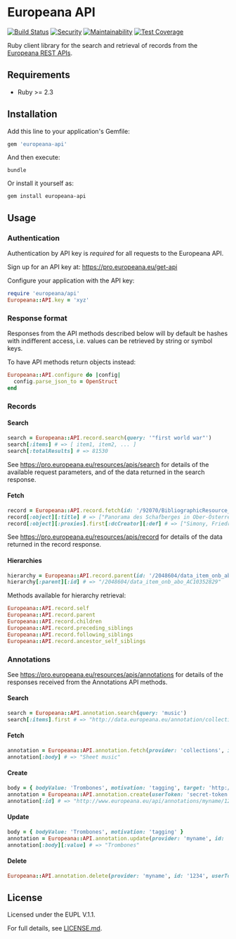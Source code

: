 # Europeana API

[![Build Status](https://travis-ci.org/europeana/europeana-api-client-ruby.svg?branch=develop)](https://travis-ci.org/europeana/europeana-api-client-ruby) [![Security](https://hakiri.io/github/europeana/europeana-api-client-ruby/develop.svg)](https://hakiri.io/github/europeana/europeana-api-client-ruby/develop) [![Maintainability](https://api.codeclimate.com/v1/badges/ee765a461fd16730c02d/maintainability)](https://codeclimate.com/github/europeana/europeana-api-client-ruby/maintainability) [![Test Coverage](https://api.codeclimate.com/v1/badges/ee765a461fd16730c02d/test_coverage)](https://codeclimate.com/github/europeana/europeana-api-client-ruby/test_coverage)

Ruby client library for the search and retrieval of records from the [Europeana
REST APIs](https://pro.europeana.eu/resources/apis).

## Requirements

* Ruby >= 2.3

## Installation

Add this line to your application's Gemfile:

```ruby
gem 'europeana-api'
```

And then execute:

```
bundle
```

Or install it yourself as:

```
gem install europeana-api
```

## Usage

### Authentication

Authentication by API key is *required* for all requests to the Europeana API.

Sign up for an API key at: https://pro.europeana.eu/get-api

Configure your application with the API key:

```ruby
require 'europeana/api'
Europeana::API.key = 'xyz'
```

### Response format

Responses from the API methods described below will by default be hashes with
indifferent access, i.e. values can be retrieved by string or symbol keys.

To have API methods return objects instead:
```ruby
Europeana::API.configure do |config|
  config.parse_json_to = OpenStruct
end
```

### Records

#### Search

```ruby
search = Europeana::API.record.search(query: '"first world war"')
search[:items] # => [ item1, item2, ... ]
search[:totalResults] # => 81530
```

See https://pro.europeana.eu/resources/apis/search for details of the available request
parameters, and of the data returned in the search response.

#### Fetch

```ruby
record = Europeana::API.record.fetch(id: '/92070/BibliographicResource_1000126223918')
record[:object][:title] # => ["Panorama des Schafberges in Ober-Österreich. Blatt 1"]
record[:object][:proxies].first[:dcCreator][:def] # => ["Simony, Friedrich"]
```

See https://pro.europeana.eu/resources/apis/record for details of the data returned in
the record response.

#### Hierarchies

```ruby
hierarchy = Europeana::API.record.parent(id: '/2048604/data_item_onb_abo__2BZ17084070X')
hierarchy[:parent][:id] # => "/2048604/data_item_onb_abo_AC10352829"
```

Methods available for hierarchy retrieval:
```ruby
Europeana::API.record.self
Europeana::API.record.parent
Europeana::API.record.children
Europeana::API.record.preceding_siblings
Europeana::API.record.following_siblings
Europeana::API.record.ancestor_self_siblings
```

### Annotations

See https://pro.europeana.eu/resources/apis/annotations for details of the responses
received from the Annotations API methods.

#### Search

```ruby
search = Europeana::API.annotation.search(query: 'music')
search[:items].first # => "http://data.europeana.eu/annotation/collections/8"
```

#### Fetch

```ruby
annotation = Europeana::API.annotation.fetch(provider: 'collections', id: 8)
annotation[:body] # => "Sheet music"
```

#### Create

```ruby
body = { bodyValue: 'Trombones', motivation: 'tagging', target: 'http://data.europeana.eu/item/09102/_UEDIN_214' }
annotation = Europeana::API.annotation.create(userToken: 'secret-token', body: body.to_json)
annotation[:id] # => "http://www.europeana.eu/api/annotations/myname/1234"
```

#### Update

```ruby
body = { bodyValue: 'Trombones', motivation: 'tagging' }
annotation = Europeana::API.annotation.update(provider: 'myname', id: '1234', userToken: 'secret-token', body: body.to_json)
annotation[:body][:value] # => "Trombones"
```

#### Delete

```ruby
Europeana::API.annotation.delete(provider: 'myname', id: '1234', userToken: 'secret-token') # => ""
```

## License

Licensed under the EUPL V.1.1.

For full details, see [LICENSE.md](LICENSE.md).
